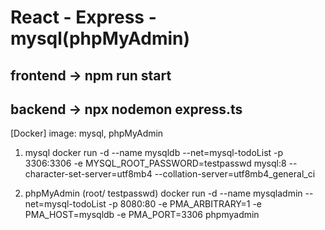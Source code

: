 # React - Express - mysql(phpMyAdmin)

## frontend -> npm run start
## backend -> npx nodemon express.ts


[Docker]
image: mysql, phpMyAdmin

1. mysql
docker run -d --name mysqldb --net=mysql-todoList -p 3306:3306 -e MYSQL_ROOT_PASSWORD=testpasswd mysql:8 --character-set-server=utf8mb4 --collation-server=utf8mb4_general_ci

2. phpMyAdmin (root/ testpasswd)
docker run -d --name mysqladmin --net=mysql-todoList -p 8080:80 -e PMA_ARBITRARY=1 -e PMA_HOST=mysqldb -e PMA_PORT=3306 phpmyadmin


